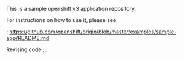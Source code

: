 This is a sample openshift v3 application repository.  

For instructions on how to use it, please see

: https://github.com/openshift/origin/blob/master/examples/sample-app/README.md

Revising code ;;;
